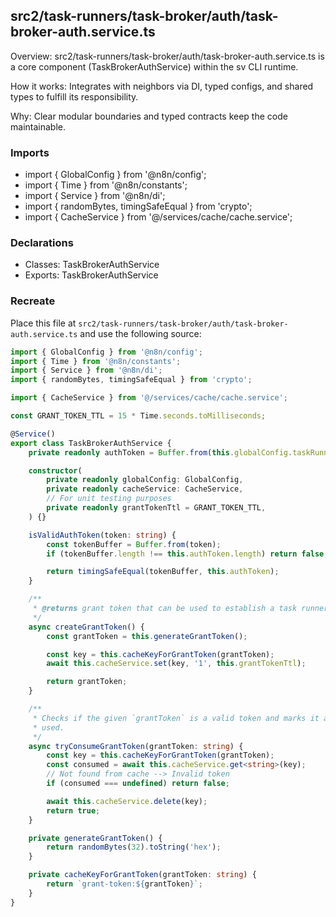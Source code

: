 ## src2/task-runners/task-broker/auth/task-broker-auth.service.ts

Overview: src2/task-runners/task-broker/auth/task-broker-auth.service.ts is a core component (TaskBrokerAuthService) within the sv CLI runtime.

How it works: Integrates with neighbors via DI, typed configs, and shared types to fulfill its responsibility.

Why: Clear modular boundaries and typed contracts keep the code maintainable.

### Imports

- import { GlobalConfig } from '@n8n/config';
- import { Time } from '@n8n/constants';
- import { Service } from '@n8n/di';
- import { randomBytes, timingSafeEqual } from 'crypto';
- import { CacheService } from '@/services/cache/cache.service';

### Declarations

- Classes: TaskBrokerAuthService
- Exports: TaskBrokerAuthService

### Recreate

Place this file at `src2/task-runners/task-broker/auth/task-broker-auth.service.ts` and use the following source:

```ts
import { GlobalConfig } from '@n8n/config';
import { Time } from '@n8n/constants';
import { Service } from '@n8n/di';
import { randomBytes, timingSafeEqual } from 'crypto';

import { CacheService } from '@/services/cache/cache.service';

const GRANT_TOKEN_TTL = 15 * Time.seconds.toMilliseconds;

@Service()
export class TaskBrokerAuthService {
	private readonly authToken = Buffer.from(this.globalConfig.taskRunners.authToken);

	constructor(
		private readonly globalConfig: GlobalConfig,
		private readonly cacheService: CacheService,
		// For unit testing purposes
		private readonly grantTokenTtl = GRANT_TOKEN_TTL,
	) {}

	isValidAuthToken(token: string) {
		const tokenBuffer = Buffer.from(token);
		if (tokenBuffer.length !== this.authToken.length) return false;

		return timingSafeEqual(tokenBuffer, this.authToken);
	}

	/**
	 * @returns grant token that can be used to establish a task runner connection
	 */
	async createGrantToken() {
		const grantToken = this.generateGrantToken();

		const key = this.cacheKeyForGrantToken(grantToken);
		await this.cacheService.set(key, '1', this.grantTokenTtl);

		return grantToken;
	}

	/**
	 * Checks if the given `grantToken` is a valid token and marks it as
	 * used.
	 */
	async tryConsumeGrantToken(grantToken: string) {
		const key = this.cacheKeyForGrantToken(grantToken);
		const consumed = await this.cacheService.get<string>(key);
		// Not found from cache --> Invalid token
		if (consumed === undefined) return false;

		await this.cacheService.delete(key);
		return true;
	}

	private generateGrantToken() {
		return randomBytes(32).toString('hex');
	}

	private cacheKeyForGrantToken(grantToken: string) {
		return `grant-token:${grantToken}`;
	}
}

```

